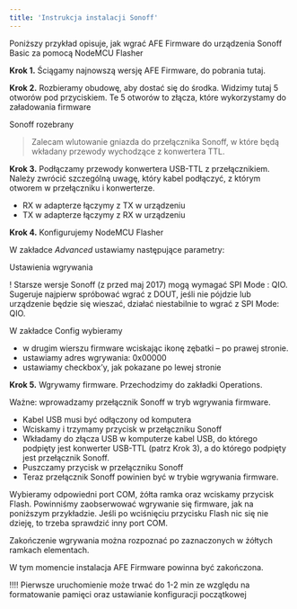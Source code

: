 ```yaml
---
title: 'Instrukcja instalacji Sonoff'
---
```


Poniższy przykład opisuje, jak wgrać AFE Firmware do urządzenia Sonoff Basic za pomocą NodeMCU Flasher

**Krok 1.** Ściągamy najnowszą wersję AFE Firmware, do pobrania tutaj.

**Krok 2.** Rozbieramy obudowę, aby dostać się do środka. Widzimy tutaj 5 otworów pod przyciskiem. Te 5 otworów to złącza, które wykorzystamy do załadowania firmware

Sonoff rozebrany

> Zalecam wlutowanie gniazda do przełącznika Sonoff, w które będą wkładany przewody wychodzące z konwertera TTL.

**Krok 3.** Podłączamy przewody konwertera USB-TTL z przełącznikiem. Należy zwrócić szczególną uwagę, który kabel podłączyć, z którym otworem w przełączniku i konwerterze.

* RX w adapterze łączymy z TX w urządzeniu
* TX w adapterze łączymy z RX w urządzeniu


**Krok 4.** Konfigurujemy NodeMCU  Flasher

W zakładce *Advanced* ustawiamy następujące parametry:

 


Ustawienia wgrywania

! Starsze wersje Sonoff (z przed maj 2017) mogą wymagać SPI Mode : QIO.  Sugeruje najpierw spróbować wgrać z DOUT, jeśli nie pójdzie lub urządzenie będzie się wieszać, działać niestabilnie to wgrać z SPI Mode: QIO.

W zakładce Config wybieramy
* w drugim wierszu firmware wciskając ikonę zębatki – po prawej stronie.
* ustawiamy adres wgrywania: 0x00000
* ustawiamy checkbox’y, jak pokazane po lewej stronie


**Krok 5.** Wgrywamy firmware. Przechodzimy do zakładki Operations.



Ważne: wprowadzamy przełącznik Sonoff w tryb wgrywania firmware.

* Kabel USB musi być odłączony od komputera
* Wciskamy i trzymamy przycisk w przełączniku Sonoff
* Wkładamy do złącza USB w komputerze kabel USB, do którego podpięty jest konwerter USB-TTL (patrz Krok 3), a do którego podpięty jest przełącznik Sonoff.
* Puszczamy przycisk w przełączniku Sonoff
* Teraz przełącznik Sonoff powinien być w trybie wgrywania firmware.

Wybieramy odpowiedni port COM, żółta ramka oraz wciskamy przycisk Flash. Powinniśmy zaobserwować wgrywanie się firmware, jak na poniższym przykładzie. Jeśli po wciśnięciu przycisku Flash nic się nie dzieję, to trzeba sprawdzić inny port COM.


Zakończenie wgrywania można rozpoznać po zaznaczonych w żółtych ramkach elementach.



W tym momencie instalacja AFE Firmware  powinna być zakończona.

!!!! Pierwsze uruchomienie może trwać do 1-2 min ze względu na formatowanie pamięci oraz ustawianie konfiguracji początkowej